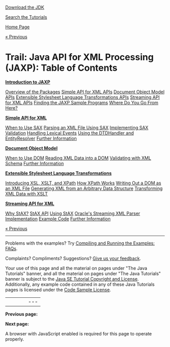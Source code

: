 [Download
the JDK](http://java.sun.com/javase/6/download.jsp)
  
[Search the
Tutorials](../search.html)

[Home Page](../index.html)

[« Previous](./index.html)

# Trail: Java API for XML Processing (JAXP): Table of Contents

**[Introduction to JAXP](intro/index.html)**

[Overview of the Packages](intro/package.html) [Simple API for XML APIs](intro/simple.html) [Document Object Model APIs](intro/dom.html) [Extensible Stylesheet Language Transformations APIs](intro/extensible.html) [Streaming API for XML APIs](intro/streaming.html) [Finding the JAXP Sample Programs](intro/sample.html) [Where Do You Go From Here?](intro/next.html)

**[Simple API for XML](sax/index.html)**

[When to Use SAX](sax/when.html) [Parsing an XML File Using SAX](sax/parsing.html) [Implementing SAX Validation](sax/validation.html) [Handling Lexical Events](sax/events.html) [Using the DTDHandler and EntityResolver](sax/using.html) [Further Information](sax/info.html)

**[Document Object Model](dom/index.html)**

[When to Use DOM](dom/when.html) [Reading XML Data into a DOM](dom/readingXML.html) [Validating with XML Schema](dom/validating.html) [Further Information](dom/info.html)

**[Extensible Stylesheet Language Transformations](xslt/index.html)**

[Introducing XSL, XSLT, and XPath](xslt/intro.html) [How XPath Works](xslt/xpath.html) [Writing Out a DOM as an XML File](xslt/writingDom.html) [Generating XML from an Arbitrary Data Structure](xslt/generatingXML.html) [Transforming XML Data with XSLT](xslt/transformingXML.html)

**[Streaming API for XML](stax/index.html)**

[Why StAX?](stax/why.html) [StAX API](stax/api.html) [Using StAX](stax/using.html) [Oracle's Streaming XML Parser Implementation](stax/parser.html) [Example Code](stax/example.html) [Further Information](stax/info.html)

[« Previous](./index.html)

---

Problems with the examples? Try [Compiling and Running
the Examples: FAQs](../information/run-examples.html).
  
Complaints? Compliments? Suggestions? [Give
us your feedback](http://download.oracle.com/javase/feedback.html).

Your use of this page and all the material on pages under "The Java Tutorials" banner,
and all the material on pages under "The Java Tutorials" banner is subject to the [Java SE Tutorial Copyright
and License](../information/license.html).
Additionally, any example code contained in any of these Java
Tutorials pages is licensed under the
[Code
Sample License](http://developers.sun.com/license/berkeley_license.html).

|  |  |  |  |  |
| --- | --- | --- | --- | --- |
| |  |  | | --- | --- | | duke image | Oracle logo | | [About Oracle](http://www.oracle.com/us/corporate/index.html) | [Oracle Technology Network](http://www.oracle.com/technology/index.html) | [Terms of Service](https://www.samplecode.oracle.com/servlets/CompulsoryClickThrough?type=TermsOfService) | Copyright © 1995, 2011 Oracle and/or its affiliates. All rights reserved. |

**Previous page:**
  
**Next page:**




A browser with JavaScript enabled is required for this page to operate properly.